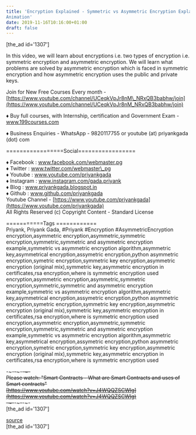 ```yaml
---
title: 'Encryption Explained - Symmetric vs Asymmetric Encryption Explained in
Animation'
date: 2019-11-16T10:16:00+01:00
draft: false
---
```


  
\[the\_ad id='1307'\]  
  
In this video, we will learn about encryptions i.e. two types of encryption i.e. symmetric encryption and asymmetric encryption. We will learn what problems are solved by asymmetric encryption which is faced in symmetric encryption and how asymmetric encryption uses the public and private keys.  
  
Join for New Free Courses Every month - [https://www.youtube.com/channel/UCeqkVpJr8nM\_NRxQB3babhw/join](https://www.youtube.com/channel/UCeqkVpJr8nM_NRxQB3babhw/join)  
  
♦ Buy full courses, with Internship, certification and Government Exam - www.199courses.com  
  
♦ Business Enquiries - WhatsApp - 9820117755 or youtube (at) priyankgada (dot) com  
  
\=================Social=================  
  
♦ Facebook : www.facebook.com/webmaster.pg  
♦ Twitter : www.twitter.com/webmaster\_pg  
♦ Youtube : www.youtube.com/priyankgada  
♦ Instagram : www.instagram.com/gada.priyank  
♦ Blog : www.priyankgada.blogspot.in  
♦ Github : www.github.com/priyankgada  
Youtube Channel - [https://www.youtube.com/priyankgada](https://www.youtube.com/priyankgada)  
All Rights Reserved (c) Copyright Content - Standard License  
  
\===========Tags ============  
Priyank, Priyank Gada, #Priyank #Encryption #AsymmetricEncryption encryption,asymmetric encryption,asymmetric,symmetric encryption,symmetric,symmetric and asymmetric encryption example,symmetric vs asymmetric encryption algorithm,asymmetric key,asymmetrical encryption,assymetric encryption,python asymmetric encryption,symetric encryption,symmetric key encryption,asymmetric encryption (original mix),symmetric key,asymmetric encryption in certificates,rsa encryption,where is symmetric encryption used encryption,asymmetric encryption,asymmetric,symmetric encryption,symmetric,symmetric and asymmetric encryption example,symmetric vs asymmetric encryption algorithm,asymmetric key,asymmetrical encryption,assymetric encryption,python asymmetric encryption,symetric encryption,symmetric key encryption,asymmetric encryption (original mix),symmetric key,asymmetric encryption in certificates,rsa encryption,where is symmetric encryption used encryption,asymmetric encryption,asymmetric,symmetric encryption,symmetric,symmetric and asymmetric encryption example,symmetric vs asymmetric encryption algorithm,asymmetric key,asymmetrical encryption,assymetric encryption,python asymmetric encryption,symetric encryption,symmetric key encryption,asymmetric encryption (original mix),symmetric key,asymmetric encryption in certificates,rsa encryption,where is symmetric encryption used  
  
\-~-~~-~~~-~~-~-  
Please watch: "Smart Contracts - What are Smart Contracts and uses of Smart contracts"  
[https://www.youtube.com/watch?v=J4WQQZSCWIg](https://www.youtube.com/watch?v=J4WQQZSCWIg)  
\-~-~~-~~~-~~-~-  
\[the\_ad id='1307'\]  
  
[source](https://www.youtube.com/watch?v=lFtNEPnQBMI)  
\[the\_ad id='1307'\]